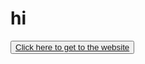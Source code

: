 <h1>hi</h1>
<button><a href="https://meisnotalwayssigma275546.github.io/website_hub/">Click here to get to the website</a></button>
